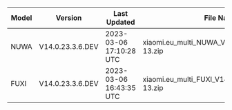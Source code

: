 | Model | Version | Last Updated | File Name | Size | Download Link |
| ---- | ---- | ---- | ---- | ---- | ---- |
| NUWA | V14.0.23.3.6.DEV | 2023-03-06 17:10:28 UTC | xiaomi.eu_multi_NUWA_V14.0.23.3.6.DEV_v14-13.zip | 6.0 GB | [SourceForge](https://sourceforge.net/projects/xiaomi-eu-multilang-miui-roms/files/xiaomi.eu/MIUI-WEEKLY-RELEASES/V14.0.23.3.6.DEV/xiaomi.eu_multi_NUWA_V14.0.23.3.6.DEV_v14-13.zip/download) |
| FUXI | V14.0.23.3.6.DEV | 2023-03-06 16:43:35 UTC | xiaomi.eu_multi_FUXI_V14.0.23.3.6.DEV_v14-13.zip | 5.9 GB | [SourceForge](https://sourceforge.net/projects/xiaomi-eu-multilang-miui-roms/files/xiaomi.eu/MIUI-WEEKLY-RELEASES/V14.0.23.3.6.DEV/xiaomi.eu_multi_FUXI_V14.0.23.3.6.DEV_v14-13.zip/download) |
